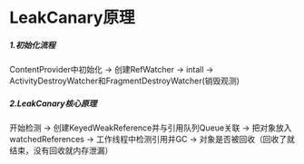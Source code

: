 # LeakCanary原理
##### 1.初始化流程
ContentProvider中初始化 -> 创建RefWatcher -> intall -> ActivityDestroyWatcher和FragmentDestroyWatcher(销毁观测)
##### 2.LeakCanary核心原理
开始检测 -> 创建KeyedWeakReference并与引用队列Queue关联 -> 把对象放入watchedReferences -> 工作线程中检测引用并GC -> 对象是否被回收（回收了就结束，没有回收就内存泄漏）
